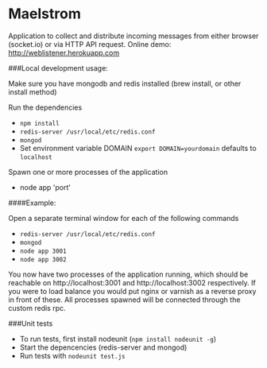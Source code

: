 Maelstrom
=========

Application to collect and distribute incoming messages from either browser (socket.io) or via HTTP API request.
Online demo: http://weblistener.herokuapp.com

###Local development usage:

Make sure you have mongodb and redis installed (brew install, or other install method)

Run the dependencies

* ```npm install```
* ```redis-server /usr/local/etc/redis.conf```
* ```mongod```
* Set environment variable DOMAIN ```export DOMAIN=yourdomain``` defaults to ```localhost```

Spawn one or more processes of the application

* node app 'port'

####Example:

Open a separate terminal window for each of the following commands

- ```redis-server /usr/local/etc/redis.conf```
- ```mongod```
- ```node app 3001```
- ```node app 3002```

You now have two processes of the application running,
which should be reachable on http://localhost:3001 and http://localhost:3002 respectively. 
If you were to load balance you would put nginx or varnish as a reverse proxy in front of these. All processes spawned will be connected through the custom redis rpc.

###Unit tests

- To run tests, first install nodeunit (```npm install nodeunit -g```)
- Start the depencencies (redis-server and mongod)
- Run tests with ```nodeunit test.js```